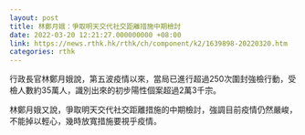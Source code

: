 ```yaml
---
layout: post
title: 林鄭月娥：爭取明天交代社交距離措施中期檢討
date: 2022-03-20 12:21:27.000000000 +08:00
link: https://news.rthk.hk/rthk/ch/component/k2/1639898-20220320.htm
categories: rthk
---
```


行政長官林鄭月娥說，第五波疫情以來，當局已進行超過250次圍封強檢行動，受檢人數約35萬人，識別出來的初步陽性個案超過2萬3千宗。

林鄭月娥又說，爭取明天交代社交距離措施的中期檢討，強調目前疫情仍然嚴峻，不能掉以輕心，幾時放寬措施要視乎疫情。
